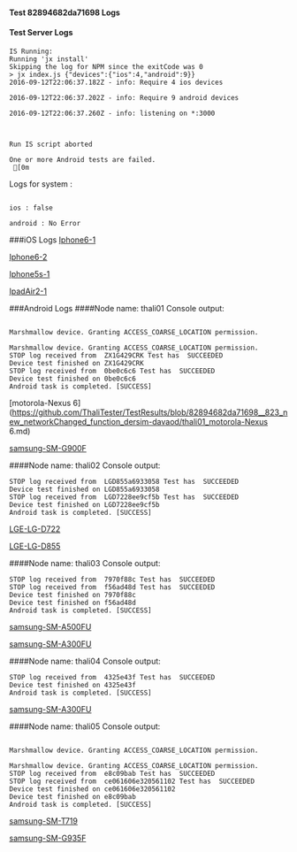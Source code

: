 #### Test 82894682da71698 Logs

#### Test Server Logs
```
IS Running:
Running 'jx install'
Skipping the log for NPM since the exitCode was 0
> jx index.js {"devices":{"ios":4,"android":9}}
2016-09-12T22:06:37.182Z - info: Require 4 ios devices

2016-09-12T22:06:37.202Z - info: Require 9 android devices

2016-09-12T22:06:37.260Z - info: listening on *:3000


 
Run IS script aborted
 
One or more Android tests are failed.
 [0m

```


Logs for system : 
```

ios : false

android : No Error
```


###iOS Logs
[Iphone6-1](https://github.com/ThaliTester/TestResults/blob/82894682da71698__823_new_networkChanged_function_dersim-davaod/iOS_Iphone6-1.md)

[Iphone6-2](https://github.com/ThaliTester/TestResults/blob/82894682da71698__823_new_networkChanged_function_dersim-davaod/iOS_Iphone6-2.md)

[Iphone5s-1](https://github.com/ThaliTester/TestResults/blob/82894682da71698__823_new_networkChanged_function_dersim-davaod/iOS_Iphone5s-1.md)

[IpadAir2-1](https://github.com/ThaliTester/TestResults/blob/82894682da71698__823_new_networkChanged_function_dersim-davaod/iOS_IpadAir2-1.md)


###Android Logs
####Node name: thali01
Console output:
```

Marshmallow device. Granting ACCESS_COARSE_LOCATION permission.

Marshmallow device. Granting ACCESS_COARSE_LOCATION permission.
STOP log received from  ZX1G429CRK Test has  SUCCEEDED
Device test finished on ZX1G429CRK 
STOP log received from  0be0c6c6 Test has  SUCCEEDED
Device test finished on 0be0c6c6 
Android task is completed. [SUCCESS]
```
[motorola-Nexus 6](https://github.com/ThaliTester/TestResults/blob/82894682da71698__823_new_networkChanged_function_dersim-davaod/thali01_motorola-Nexus 6.md)

[samsung-SM-G900F](https://github.com/ThaliTester/TestResults/blob/82894682da71698__823_new_networkChanged_function_dersim-davaod/thali01_samsung-SM-G900F.md)

####Node name: thali02
Console output:
```
STOP log received from  LGD855a6933058 Test has  SUCCEEDED
Device test finished on LGD855a6933058 
STOP log received from  LGD7228ee9cf5b Test has  SUCCEEDED
Device test finished on LGD7228ee9cf5b 
Android task is completed. [SUCCESS]
```
[LGE-LG-D722](https://github.com/ThaliTester/TestResults/blob/82894682da71698__823_new_networkChanged_function_dersim-davaod/thali02_LGE-LG-D722.md)

[LGE-LG-D855](https://github.com/ThaliTester/TestResults/blob/82894682da71698__823_new_networkChanged_function_dersim-davaod/thali02_LGE-LG-D855.md)

####Node name: thali03
Console output:
```
STOP log received from  7970f88c Test has  SUCCEEDED
STOP log received from  f56ad48d Test has  SUCCEEDED
Device test finished on 7970f88c 
Device test finished on f56ad48d 
Android task is completed. [SUCCESS]
```
[samsung-SM-A500FU](https://github.com/ThaliTester/TestResults/blob/82894682da71698__823_new_networkChanged_function_dersim-davaod/thali03_samsung-SM-A500FU.md)

[samsung-SM-A300FU](https://github.com/ThaliTester/TestResults/blob/82894682da71698__823_new_networkChanged_function_dersim-davaod/thali03_samsung-SM-A300FU.md)

####Node name: thali04
Console output:
```
STOP log received from  4325e43f Test has  SUCCEEDED
Device test finished on 4325e43f 
Android task is completed. [SUCCESS]
```
[samsung-SM-A300FU](https://github.com/ThaliTester/TestResults/blob/82894682da71698__823_new_networkChanged_function_dersim-davaod/thali04_samsung-SM-A300FU.md)

####Node name: thali05
Console output:
```

Marshmallow device. Granting ACCESS_COARSE_LOCATION permission.

Marshmallow device. Granting ACCESS_COARSE_LOCATION permission.
STOP log received from  e8c09bab Test has  SUCCEEDED
STOP log received from  ce061606e320561102 Test has  SUCCEEDED
Device test finished on ce061606e320561102 
Device test finished on e8c09bab 
Android task is completed. [SUCCESS]
```
[samsung-SM-T719](https://github.com/ThaliTester/TestResults/blob/82894682da71698__823_new_networkChanged_function_dersim-davaod/thali05_samsung-SM-T719.md)

[samsung-SM-G935F](https://github.com/ThaliTester/TestResults/blob/82894682da71698__823_new_networkChanged_function_dersim-davaod/thali05_samsung-SM-G935F.md)



